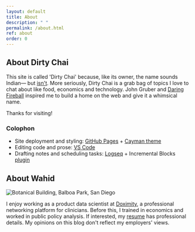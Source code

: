 ```yaml
---
layout: default
title: About
description: " "
permalink: /about.html
ref: about
order: 0
---
```


## About Dirty Chai

This site is called 'Dirty Chai' because, like its owner, the name sounds Indian&mdash; but [isn't](https://en.wikipedia.org/wiki/Masala_chai#dirty_chai). More seriously, Dirty Chai is a grab bag of topics I love to chat about like food, economics and technology. John Gruber and [Daring Fireball](https://daringfireball.net/) inspired me to build a home on the web and give it a whimsical name.

Thanks for visiting!

### Colophon

* Site deployment and styling: [GitHub Pages](https://pages.github.com/) + [Cayman theme](https://github.com/pages-themes/cayman)
* Editing code and prose: [VS Code](https://code.visualstudio.com/)
* Drafting notes and scheduling tasks: [Logseq](https://logseq.com) + Incremental Blocks [plugin](https://github.com/mochar/logseq-incremental-blocks)

## About Wahid

![Botanical Building, Balboa Park, San Diego](https://dirtychai.net/images/2024-wahid-at-san-diego.jpg)

I enjoy working as a product data scientist at [Doximity](doximity.com), a professional networking platform for clinicians. Before this, I trained in economics and worked in public policy analysis. If interested, my [resume](https://dirtychai.net/images/resume-wahid-khan-data-scientist.pdf) has professional details. My opinions on this blog don't reflect my employers' views.
